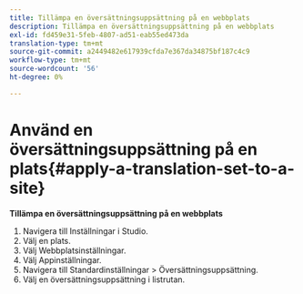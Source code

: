 ```yaml
---
title: Tillämpa en översättningsuppsättning på en webbplats
description: Tillämpa en översättningsuppsättning på en webbplats
exl-id: fd459e31-5feb-4807-ad51-eab55ed473da
translation-type: tm+mt
source-git-commit: a2449482e617939cfda7e367da34875bf187c4c9
workflow-type: tm+mt
source-wordcount: '56'
ht-degree: 0%

---
```


# Använd en översättningsuppsättning på en plats{#apply-a-translation-set-to-a-site}

**Tillämpa en översättningsuppsättning på en webbplats**

1. Navigera till Inställningar i Studio.
1. Välj en plats.
1. Välj Webbplatsinställningar.
1. Välj Appinställningar.
1. Navigera till Standardinställningar > Översättningsuppsättning.
1. Välj en översättningsuppsättning i listrutan.
